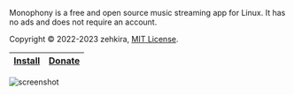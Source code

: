 Monophony is a free and open source music streaming app for Linux. It has no ads and does not require an account.

Copyright © 2022-2023 zehkira, [MIT License](https://gitlab.com/zehkira/monophony/-/blob/master/source/LICENSE).

| [Install](https://flathub.org/apps/details/io.gitlab.zehkira.Monophony) | [Donate](https://ko-fi.com/zehkira) |
|-|-|

<img src='https://gitlab.com/zehkira/monophony/-/raw/master/assets/screenshot1.png' alt='screenshot'>

